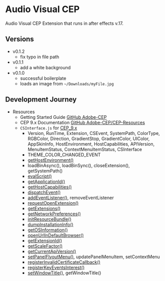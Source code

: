 # Audio Visual CEP
Audio Visual CEP Extension that runs in after effects v.17.

## Versions
- v0.1.2
  - fix typo in file path
- v0.1.1
  - add a white background
- v0.1.0
  - successful boilerplate
  - loads an image from `~/Downloads/myFile.jpg`

## Development Journey
- Resources
  - Getting Started Guide [GitHub Adobe-CEP](https://github.com/Adobe-CEP/Getting-Started-guides)
  - CEP 9.x Documentation [GitHub Adobe-CEP/CEP-Resources](https://github.com/Adobe-CEP/CEP-Resources/blob/master/CEP_9.x/Documentation/CEP%209.0%20HTML%20Extension%20Cookbook.md)
  - `CSInterface.js` for [CEP_9.x](https://github.com/Adobe-CEP/CEP-Resources/blob/master/CEP_9.x/CSInterface.js)
    - Version, RunTime, Extension, CSEvent, SystemPath, ColorType, RGBColor, Direction, GradientStop, GradientColor, UIColor, AppSkinInfo, HostEnvironment, HostCapabilities, APIVersion, MenuItemStatus, ContextMenuItemStatus, CSInterface
    - THEME_COLOR_CHANGED_EVENT
    - [getHostEnvironment()](https://github.com/Adobe-CEP/CEP-Resources/blob/master/CEP_9.x/CSInterface.js#L487)
    - loadBinAsync(), loadBinSync(), closeExtension(), getSystemPath()
    - [evalScript()](https://github.com/Adobe-CEP/CEP-Resources/blob/master/CEP_9.x/CSInterface.js#L612)
    - [getApplicationId()](https://github.com/Adobe-CEP/CEP-Resources/blob/master/CEP_9.x/CSInterface.js#L627)
    - [getHostCapabilities()](https://github.com/Adobe-CEP/CEP-Resources/blob/master/CEP_9.x/CSInterface.js#L639)
    - [dispatchEvent()](https://github.com/Adobe-CEP/CEP-Resources/blob/master/CEP_9.x/CSInterface.js#L651)
    - [addEventListener()](https://github.com/Adobe-CEP/CEP-Resources/blob/master/CEP_9.x/CSInterface.js#L672), removeEventListener
    - [requestOpenExtension()](https://github.com/Adobe-CEP/CEP-Resources/blob/master/CEP_9.x/CSInterface.js#L701)
    - [getExtensions()](https://github.com/Adobe-CEP/CEP-Resources/blob/master/CEP_9.x/CSInterface.js#L716)
    - [getNetworkPreferences()](https://github.com/Adobe-CEP/CEP-Resources/blob/master/CEP_9.x/CSInterface.js#L730)
    - [initResourceBundle()](https://github.com/Adobe-CEP/CEP-Resources/blob/master/CEP_9.x/CSInterface.js#L754)
    - [dumpInstallationInfo()](https://github.com/Adobe-CEP/CEP-Resources/blob/master/CEP_9.x/CSInterface.js#L792)
    - [getOSInformation()](https://github.com/Adobe-CEP/CEP-Resources/blob/master/CEP_9.x/CSInterface.js#L805)
    - [openUrlInDefaultBrowser()](https://github.com/Adobe-CEP/CEP-Resources/blob/master/CEP_9.x/CSInterface.js#L896)
    - [getExtensionId()](https://github.com/Adobe-CEP/CEP-Resources/blob/master/CEP_9.x/CSInterface.js#L908)
    - [getScaleFactor()](https://github.com/Adobe-CEP/CEP-Resources/blob/master/CEP_9.x/CSInterface.js#L927)
    - [getCurrentApiVersion()](https://github.com/Adobe-CEP/CEP-Resources/blob/master/CEP_9.x/CSInterface.js#L968)
    - [setPanelFlyoutMenu()](https://github.com/Adobe-CEP/CEP-Resources/blob/master/CEP_9.x/CSInterface.js#L1001), updatePanelMenuItem, setContextMenu
    - [registerInvalidCertificateCallback()](https://github.com/Adobe-CEP/CEP-Resources/blob/master/CEP_9.x/CSInterface.js#L1216)
    - [registerKeyEventsInterest()](https://github.com/Adobe-CEP/CEP-Resources/blob/master/CEP_9.x/CSInterface.js#L1262)
    - [setWindowTitle()](https://github.com/Adobe-CEP/CEP-Resources/blob/master/CEP_9.x/CSInterface.js#L1275), getWindowTitle()
